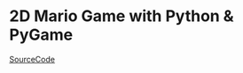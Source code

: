 # 2D Mario Game with Python & PyGame



[SourceCode](https://www.youtube.com/watch?v=hEL3wO-EOZg&list=PL8ui5HK3oSiGXM2Pc2DahNu1xXBf7WQh-&index=6)